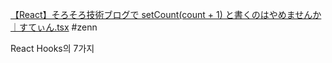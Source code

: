 [【React】そろそろ技術ブログで setCount(count + 1) と書くのはやめませんか｜すてぃん.tsx](https://zenn.dev/stin/articles/use-appropriate-api) #zenn

React Hooks의 7가지